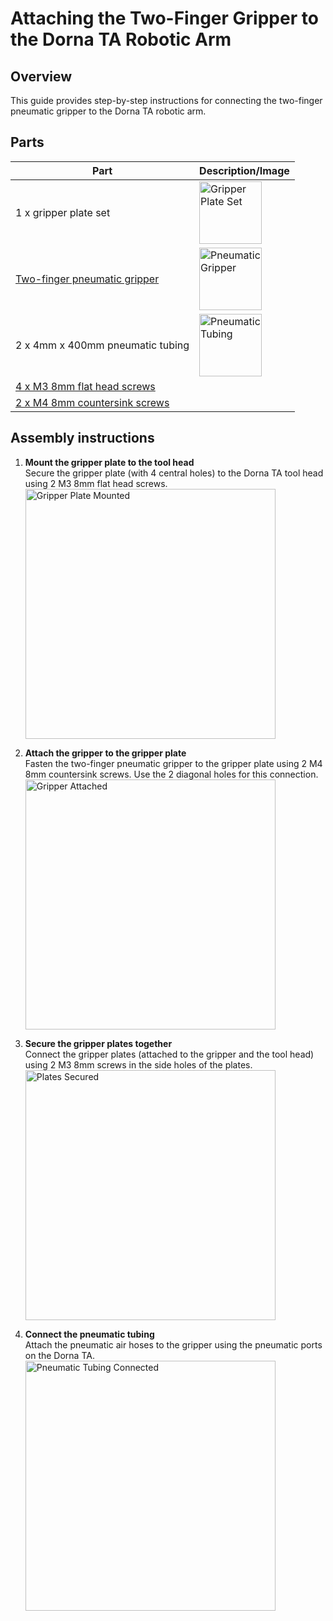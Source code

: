 # **Attaching the Two-Finger Gripper to the Dorna TA Robotic Arm**

## **Overview**
This guide provides step-by-step instructions for connecting the two-finger pneumatic gripper to the Dorna TA robotic arm.

## **Parts**
| **Part** | **Description/Image** |
|---|---|
| 1 x gripper plate set | <img src="https://i.imgur.com/lFwcroV.jpeg" alt="Gripper Plate Set" width="100"/> |
| [Two-finger pneumatic gripper](https://dorna.ai/grippers/pneumatic-gripper-kit/) | <img src="https://i.imgur.com/vGjVK9Y.jpeg" alt="Pneumatic Gripper" width="100"/> |
| 2 x 4mm x 400mm pneumatic tubing | <img src="https://i.imgur.com/3jdNbnQ.jpeg" alt="Pneumatic Tubing" width="100"/> |
| [4 x M3 8mm flat head screws](https://www.mcmaster.com/91294A128/) |   |
| [2 x M4 8mm countersink screws](https://www.mcmaster.com/91294A188/) |   |

## **Assembly instructions**

1. **Mount the gripper plate to the tool head**  
   Secure the gripper plate (with 4 central holes) to the Dorna TA tool head using 2 M3 8mm flat head screws.  
   <img src="https://i.imgur.com/hokEPMB.jpeg" alt="Gripper Plate Mounted" width="400"/>

2. **Attach the gripper to the gripper plate**  
   Fasten the two-finger pneumatic gripper to the gripper plate using 2 M4 8mm countersink screws. Use the 2 diagonal holes for this connection.  
   <img src="https://i.imgur.com/UR11q7y.jpeg" alt="Gripper Attached" width="400"/>

3. **Secure the gripper plates together**  
   Connect the gripper plates (attached to the gripper and the tool head) using 2 M3 8mm screws in the side holes of the plates.  
   <img src="https://i.imgur.com/qICma2g.jpeg" alt="Plates Secured" width="400"/>

4. **Connect the pneumatic tubing**  
   Attach the pneumatic air hoses to the gripper using the pneumatic ports on the Dorna TA.  
   <img src="https://i.imgur.com/FJ1Ri8V.jpeg" alt="Pneumatic Tubing Connected" width="400"/>
